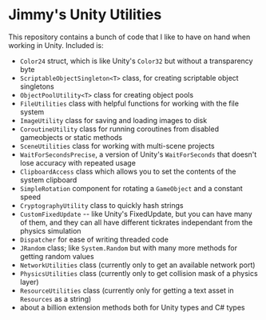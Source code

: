 # Jimmy's Unity Utilities
This repository contains a bunch of code that I like to have on hand when working in Unity. Included is:

* `Color24` struct, which is like Unity's `Color32` but without a transparency byte
* `ScriptableObjectSingleton<T>` class, for creating scriptable object singletons
* `ObjectPoolUtility<T>` class for creating object pools
* `FileUtilities` class with helpful functions for working with the file system
* `ImageUtility` class for saving and loading images to disk
* `CoroutineUtility` class for running coroutines from disabled gameobjects or static methods
* `SceneUtilities` class for working with multi-scene projects
* `WaitForSecondsPrecise`, a version of Unity's `WaitForSeconds` that doesn't lose accuracy with repeated usage
* `ClipboardAccess` class which allows you to set the contents of the system clipboard
* `SimpleRotation` component for rotating a  `GameObject` and a constant speed
* `CryptographyUtility` class to quickly hash strings
* `CustomFixedUpdate` -- like Unity's FixedUpdate, but you can have many of them, and they can all have different tickrates independant from the physics simulation
* `Dispatcher` for ease of writing threaded code
* `JRandom` class; like `System.Random` but with many more methods for getting random values
* `NetworkUtilities` class (currently only to get an available network port)
* `PhysicsUtilities` class (currently only to get collision mask of a physics layer)
* `ResourceUtilities` class (currently only for getting a text asset in `Resources` as a string)
* about a billion extension methods both for Unity types and C# types

